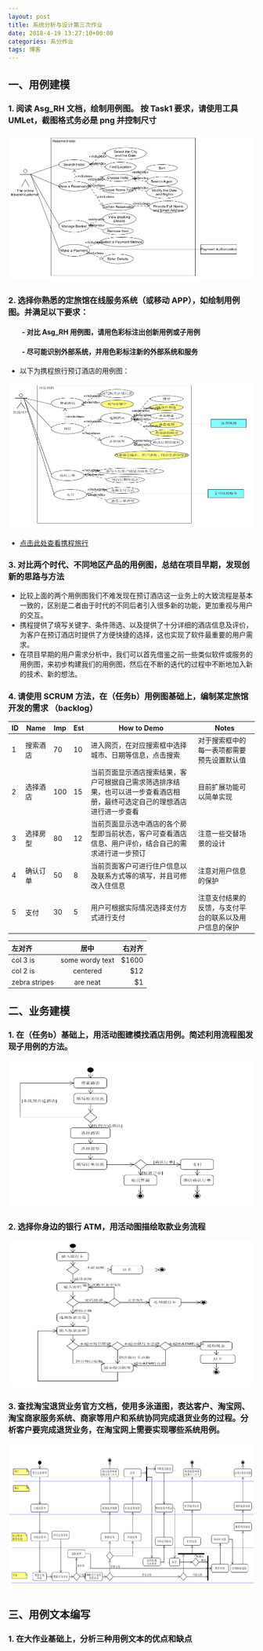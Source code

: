 ```yaml
---
layout: post
title: 系统分析与设计第三次作业
date: 2018-4-19 13:27:10+00:00
categories: 系分作业
tags: 博客
---
```


## 一、用例建模
### 1.  阅读 Asg_RH 文档，绘制用例图。 按 Task1 要求，请使用工具 UMLet，截图格式务必是 png 并控制尺寸

<div align="center"><img width="500" height="300" src="https://github.com/south270/south270.github.io/blob/master/image/h3/1.png?raw=true"></div>

### 2. 选择你熟悉的定旅馆在线服务系统（或移动 APP），如绘制用例图。并满足以下要求：
#### 　　- 对比 Asg_RH 用例图，请用色彩标注出创新用例或子用例
#### 　　- 尽可能识别外部系统，并用色彩标注新的外部系统和服务

- 以下为携程旅行预订酒店的用例图：
<div align="center">
<img width="500" height="300" src="https://github.com/south270/south270.github.io/blob/master/image/h3/2.png?raw=true" >
</div>

- [点击此处查看携程旅行](http://hotels.ctrip.com/)

### 3. 对比两个时代、不同地区产品的用例图，总结在项目早期，发现创新的思路与方法

- 比较上面的两个用例图我们不难发现在预订酒店这一业务上的大致流程是基本一致的，区别是二者由于时代的不同后者引入很多新的功能，更加重视与用户的交互。
- 携程提供了填写关键字、条件筛选、以及提供了十分详细的酒店信息及评价，为客户在预订酒店时提供了方便快捷的选择，这也实现了软件最重要的用户需求。
- 在项目早期的用户需求分析中，我们可以首先借鉴之前一些类似软件或服务的用例图，来初步构建我们的用例图，然后在不断的迭代的过程中不断地加入新的技术、新的想法。

### 4. 请使用 SCRUM 方法，在（任务b）用例图基础上，编制某定旅馆开发的需求 （backlog）
|ID|Name|Imp|Est|How to Demo|Notes|
|---|---|---|---|---|---|
|1|搜索酒店|70|10|进入网页，在对应搜索框中选择城市、日期等信息，点击搜索|对于搜索框中的每一表项都需要预先设置默认值|
|2|选择酒店|100|15|当前页面显示酒店搜索结果，客户可根据自己需求筛选排序结果，也可以进一步查看酒店相册，最终可选定自己的理想酒店进行进一步查看|目前扩展功能可以简单实现|
|3|选择房型|80|12|当前页面显示选中酒店的各个房型即当前状态，客户可查看酒店信息、用户评价，结合自己的需求进行进一步预订|注意一些交替场景的设计|
|4|确认订单|50|8|当前页面客户可进行住户信息以及联系方式等的填写，并且可修改入住信息|注意对用户信息的保护|
|5|支付|30|5|用户可根据实际情况选择支付方式进行支付|注意支付结果的反馈，与支付平台的联系以及用户信息的保护|


| 左对齐 | 居中  | 右对齐 |
| :------------ |:---------------:| -----:|
| col 3 is      | some wordy text | $1600 |
| col 2 is      | centered        |   $12 |
| zebra stripes | are neat        |    $1 |

## 二、业务建模
### 1.  在（任务b）基础上，用活动图建模找酒店用例。简述利用流程图发现子用例的方法。

<div align="center"><img width="500" height="300" src="https://github.com/south270/south270.github.io/blob/master/image/h3/3.png?raw=true"></div>

### 2. 选择你身边的银行 ATM，用活动图描绘取款业务流程

<div align="center"><img width="500" height="300" src="https://github.com/south270/south270.github.io/blob/master/image/h3/4.png?raw=true"></div>

### 3. 查找淘宝退货业务官方文档，使用多泳道图，表达客户、淘宝网、淘宝商家服务系统、商家等用户和系统协同完成退货业务的过程。分析客户要完成退货业务，在淘宝网上需要实现哪些系统用例。

<div align="center"><img width="500" height="300" src="https://github.com/south270/south270.github.io/blob/master/image/h3/5.png?raw=true"></div>

## 三、用例文本编写
### 1. 在大作业基础上，分析三种用例文本的优点和缺点
